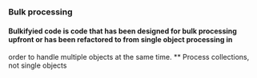 ### Bulk processing

#### Bulkifyied code is code that has been designed for bulk processing upfront or has been refactored to from single object processing in
order to handle multiple objects at the same time.
** Process collections, not single objects
